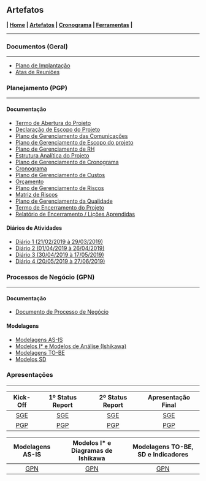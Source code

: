 ## Artefatos

**| [Home](https://github.com/jussararodrigues/4-periodo/blob/master/README.md) | 
[Artefatos](https://github.com/jussararodrigues/4-periodo/blob/master/pages/Artefatos.md) | 
[Cronograma](https://github.com/jussararodrigues/4-periodo/blob/master/pages/Cronograma.md) |
[Ferramentas](https://github.com/jussararodrigues/4-periodo/blob/master/pages/Ferramentas.md) |**

---

### Documentos (Geral)
---

- [Plano de Implantação](https://github.com/jussararodrigues/4-periodo/blob/master/sge/Plano%20de%20Implanta%C3%A7%C3%A3o.pdf)
- [Atas de Reuniões](https://github.com/jussararodrigues/4-periodo/tree/master/sge/Atas%20de%20Reuni%C3%B5es)

### Planejamento (PGP)
---

#### Documentação
- [Termo de Abertura do Projeto](https://github.com/jussararodrigues/4-periodo/blob/master/pgp/artefatos/Entregas%201/G-Suite%20-%20Termo%20de%20abertura%20de%20Projeto%20(Revisado).pdf)
- [Declaração de Escopo do Projeto](https://github.com/jussararodrigues/4-periodo/blob/master/pgp/artefatos/Entregas%202/Declara%C3%A7%C3%A3o%20de%20Escopo%20do%20Projeto%20.pdf)
- [Plano de Gerenciamento das Comunicações](https://github.com/jussararodrigues/4-periodo/blob/master/pgp/artefatos/Entregas%202/Plano%20de%20Gerenciamento%20das%20Comunica%C3%A7%C3%B5es.pdf)
- [Plano de Gerenciamento de Escopo do projeto](https://github.com/jussararodrigues/4-periodo/blob/master/pgp/artefatos/Entregas%203/Plano%20de%20Gerenciamento%20de%20Escopo%20do%20projeto.pdf)
- [Plano de Gerenciamento de RH](https://github.com/jussararodrigues/4-periodo/blob/master/pgp/artefatos/Entregas%202/Plano%20de%20Gerenciamento%20de%20RH.pdf)
- [Estrutura Analítica do Projeto](https://github.com/jussararodrigues/4-periodo/blob/master/pgp/artefatos/Entregas%203/EAP%20Descri%C3%A7%C3%A3o.pdf)
- [Plano de Gerenciamento de Cronograma](https://github.com/jussararodrigues/4-periodo/blob/master/pgp/artefatos/Entregas%203/Plano%20de%20Gerenciamento%20de%20Cronograma.pdf)
- [Cronograma](https://github.com/jussararodrigues/4-periodo/blob/master/pgp/artefatos/Entregas%203/Cronograma%20SPRINTS%20(NTI)%20-%20Plano%20de%20cronograma.pdf)
- [Plano de Gerenciamento de Custos](https://github.com/jussararodrigues/4-periodo/blob/master/pgp/artefatos/Entregas%204/Plano%20de%20Gerenciamento%20de%20Custos.pdf)
- [Orçamento](https://github.com/jussararodrigues/4-periodo/blob/master/pgp/artefatos/Entregas%204/Or%C3%A7amento.pdf)
- [Plano de Gerenciamento de Riscos](https://github.com/jussararodrigues/4-periodo/blob/master/pgp/artefatos/Entregas%204/Plano%20de%20Gerenciamento%20de%20Riscos.pdf)
- [Matriz de Riscos](https://github.com/jussararodrigues/4-periodo/blob/master/pgp/artefatos/Entregas%204/Matriz%20de%20Riscos.pdf)
- [Plano de Gerenciamento da Qualidade](https://github.com/jussararodrigues/4-periodo/blob/master/pgp/artefatos/Entregas%204/Plano%20de%20qualidade.pdf)
- [Termo de Encerramento do Projeto](https://github.com/jussararodrigues/4-periodo/blob/master/pgp/artefatos/Entregas%204/Termo%20de%20encerramento%20do%20projeto.pdf)
- [Relatório de Encerramento / Lições Aprendidas](https://github.com/jussararodrigues/4-periodo/blob/master/pgp/artefatos/Entregas%204/Relatorio%20de%20encerramento%20-%20Licoes%20Aprendidas.pdf)


#### Diários de Atividades
- [Diário 1 (21/02/2019 à 29/03/2019)](https://github.com/jussararodrigues/4-periodo/blob/master/pgp/artefatos/Entregas%201/Di%C3%A1rio%20de%20Atividades%201%20(21-02%20-%2029-03).pdf)
- [Diário 2 (01/04/2019 à 26/04/2019)](https://github.com/jussararodrigues/4-periodo/blob/master/pgp/artefatos/Entregas%202/Di%C3%A1rio%20de%20Atividades%202%20(01_04%20%20-%2026_04).pdf)
- [Diário 3 (30/04/2019 à 17/05/2019)](https://github.com/jussararodrigues/4-periodo/blob/master/pgp/artefatos/Entregas%203/Di%C3%A1rio%20de%20Atividades%203%20(30-04%20%20-%2017-05).pdf)
- [Diário 4 (20/05/2019 à 27/06/2019)](https://github.com/jussararodrigues/4-periodo/blob/master/pgp/artefatos/Entregas%204/Di%C3%A1rio%20de%20Atividades.pdf)

### Processos de Negócio (GPN)
---

#### Documentação
- [Documento de Processo de Negócio](https://github.com/jussararodrigues/4-periodo/blob/master/gpn/Documento%20de%20Processo%20de%20Neg%C3%B3cio%20(Final).pdf)

#### Modelagens
- [Modelagens AS-IS](https://github.com/jussararodrigues/4-periodo/tree/master/gpn/Modelagens%20AS-IS)
- [Modelos I* e Modelos de Análise (Ishikawa)](https://github.com/jussararodrigues/4-periodo/tree/master/gpn/Modelos%20I%20Estrela%20e%20Diagramas%20de%20Ishikawa)
- [Modelagens TO-BE](https://github.com/jussararodrigues/4-periodo/tree/master/gpn/Modelagens%20TO-BE)
- [Modelos SD](https://github.com/jussararodrigues/4-periodo/tree/master/gpn/Modelos%20SD)

### Apresentações
---
| Kick-Off                                                | 1º Status Report                                          | 2º Status Report | Apresentação Final |
|:-------------------------------------------------------:|:---------------------------------------------------------:|:-------------:|:----------------:|
|[SGE](https://slides.com/myllenaalves/kickoff/fullscreen)|[SGE](https://slides.com/myllenaalves/kickoff-2/fullscreen)| [SGE](https://slides.com/myllenaalvesdelima/kickoff-1/fullscreen/)| [SGE](https://github.com/jussararodrigues/4-periodo/blob/master/sge/Apresenta%C3%A7%C3%B5es/Apresenta%C3%A7%C3%A3o%20final.pdf)                |
|[PGP](https://slides.com/jussarasilva/kickoff/fullscreen)|[PGP](https://slides.com/jussarasilva/kickoff-1/fullscreen)| [PGP](https://slides.com/myllenaalvesdelima/kickoff/fullscreen)| [PGP](https://github.com/jussararodrigues/4-periodo/blob/master/sge/Apresenta%C3%A7%C3%B5es/Apresenta%C3%A7%C3%A3o%20final.pdf)                |

| Modelagens AS-IS                     | Modelos I* e Diagramas de Ishikawa            | Modelagens TO-BE, SD e Indicadores |
|:------------------------------------:|:---------------------------------------------:|:----------------------------------:|
| [GPN](https://slides.com/myllenaalves/kickoff-1/fullscreen) | [GPN](https://slides.com/jussarasilva/kickoff-2/fullscreen/)| [GPN](https://slides.com/jussarasilva/kickoff-1-3/fullscreen) |
